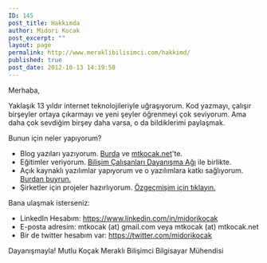 ```yaml
---
ID: 145
post_title: Hakkımda
author: Midori Kocak
post_excerpt: ""
layout: page
permalink: http://www.meraklibilisimci.com/hakkimd/
published: true
post_date: 2012-10-13 14:19:58
---
```

Merhaba,

Yaklaşık 13 yıldır internet teknolojileriyle uğraşıyorum. Kod yazmayı, çalışır birşeyler ortaya çıkarmayı ve yeni şeyler öğrenmeyi çok seviyorum. Ama daha çok sevdiğim birşey daha varsa, o da bildiklerimi paylaşmak.

Bunun için neler yapıyorum?

<ul>
    <li>Blog yazıları yazıyorum. <a href="http://www.meraklibilisimci.com">Burda</a> ve <a href="http://www.mtkocak.net">mtkocak.net</a>'te.</li>
    <li>Eğitimler veriyorum. <a href="http://www.bilisimcalisanlari.org">Bilişim Çalışanları Dayanışma Ağı</a> ile birlikte.</li>
    <li>Açık kaynaklı yazılımlar yapıyorum ve o yazılımlara katkı sağlıyorum. <a href="https://github.com/mtkocak">Burdan buyrun.</a></li>
    <li>Şirketler için projeler hazırlıyorum. <a href="http://www.github.com/mtkocak/resume">Özgeçmişim için tıklayın.</a></li>
</ul>

Bana ulaşmak isterseniz:

<ul>
    <li>LinkedIn Hesabım: <a href="https://www.linkedin.com/in/midorikocak">https://www.linkedin.com/in/midorikocak</a></li>
    <li>E-posta adresim: mtkocak (at) gmail.com veya mtkocak (at) mtkocak.net</li>
    <li>Bir de twitter hesabım var: <a href="https://twitter.com/midorikocak">https://twitter.com/midorikocak</a></li>
</ul>

Dayanışmayla!
Mutlu Koçak
Meraklı Bilişimci Bilgisayar Mühendisi